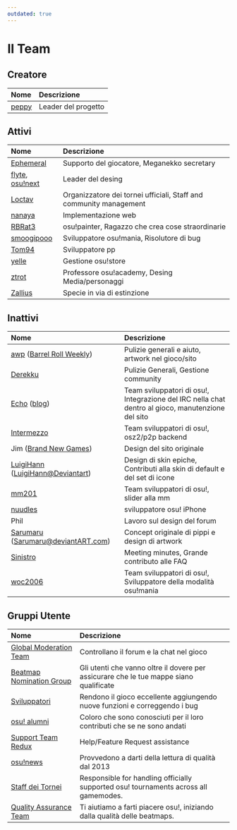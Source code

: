 ```yaml
---
outdated: true
---
```


# Il Team

## Creatore

| Nome | Descrizione |
| :-- | :-- |
| [peppy](https://osu.ppy.sh/users/2) | Leader del progetto |

## Attivi

| Nome | Descrizione |
| :-- | :-- |
| [Ephemeral](https://osu.ppy.sh/users/102335) | Supporto del giocatore, Meganekko secretary |
| [flyte](https://osu.ppy.sh/users/3103765), [osu!next](https://next.ppy.sh/) | Leader del desing |
| [Loctav](https://osu.ppy.sh/users/71366) | Organizzatore dei tornei ufficiali, Staff and community management |
| [nanaya](https://osu.ppy.sh/users/2387883) | Implementazione web |
| [RBRat3](https://osu.ppy.sh/users/307202) | osu!painter, Ragazzo che crea cose straordinarie |
| [smoogipooo](https://osu.ppy.sh/users/1040328) | Sviluppatore osu!mania, Risolutore di bug |
| [Tom94](https://osu.ppy.sh/users/1857058) | Sviluppatore pp |
| [yelle](https://osu.ppy.sh/users/4916903) | Gestione osu!store |
| [ztrot](https://osu.ppy.sh/users/6347) | Professore osu!academy, Desing Media/personaggi |
| [Zallius](https://osu.ppy.sh/users/55) | Specie in via di estinzione |

## Inattivi

| Nome | Descrizione |
| :-- | :-- |
| [awp](https://osu.ppy.sh/users/2650) ([Barrel Roll Weekly](http://brw.twinkfish.com/)) | Pulizie generali e aiuto, artwork nel gioco/sito |
| [Derekku](https://osu.ppy.sh/users/91341) | Pulizie Generali, Gestione community |
| [Echo](https://osu.ppy.sh/users/431) ([blog](http://blog.echo.sh/)) | Team sviluppatori di osu!, Integrazione del IRC nella chat dentro al gioco, manutenzione del sito |
| [Intermezzo](https://osu.ppy.sh/users/136842) | Team sviluppatori di osu!, osz2/p2p backend |
| Jim ([Brand New Games](http://www.bravegamer.com/)) | Design del sito originale |
| [LuigiHann](https://osu.ppy.sh/users/1079) ([LuigiHann@Deviantart](http://luigihann.deviantart.com/)) | Design di skin epiche, Contributi alla skin di default e del set di icone |
| [mm201](https://osu.ppy.sh/users/30655) | Team sviluppatori di osu!, slider alla mm |
| [nuudles](https://osu.ppy.sh/users/21312) | sviluppatore osu! iPhone |
| Phil | Lavoro sul design del forum |
| [Sarumaru](https://osu.ppy.sh/users/9427) ([Sarumaru@deviantART.com](http://sarumaru.deviantart.com/)) | Concept originale di pippi e design di artwork |
| [Sinistro](https://osu.ppy.sh/users/5530) | Meeting minutes, Grande contributo alle FAQ |
| [woc2006](https://osu.ppy.sh/users/1105845) | Team sviluppatori di osu!, Sviluppatore della modalità osu!mania |

## Gruppi Utente

| Nome | Descrizione |
| :-- | :-- |
| [Global Moderation Team](/wiki/People/Global_Moderation_Team) | Controllano il forum e la chat nel gioco |
| [Beatmap Nomination Group](/wiki/People/Beatmap_Nomination_Group) | Gli utenti che vanno oltre il dovere per assicurare che le tue mappe siano qualificate |
| [Sviluppatori](https://osu.ppy.sh/groups/11) | Rendono il gioco eccellente aggiungendo nuove funzioni e correggendo i bug |
| [osu! alumni](/wiki/People/osu!_Alumni) | Coloro che sono conosciuti per il loro contributi che se ne sono andati |
| [Support Team Redux](/wiki/People/Support_Team) | Help/Feature Request assistance |
| [osu!news](https://osu.ppy.sh/groups/25) | Provvedono a darti della lettura di qualità dal 2013 |
| [Staff dei Tornei](https://osu.ppy.sh/groups/26) | Responsible for handling officially supported osu! tournaments across all gamemodes. |
| [Quality Assurance Team](/wiki/People/Quality_Assurance_Team) | Ti aiutiamo a farti piacere osu!, iniziando dalla qualità delle beatmaps. |
